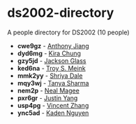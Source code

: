 # ds2002-directory
 
A people directory for DS2002 \(10 people\)
 
- **cwe9gz** - [ Anthony Jiang](people/cwe9gz//README.md)
- **dyd6mg** - [ Kira Chung](people/dyd6mg//README.md)
- **gzy5jd** - [ Jackson Glass](people/gzy5jd//README.md)
- **ked6na** - [ Troy S. Meink](people/ked6na//README.md)
- **mmk2yy** - [ Shriya Dale](people/mmk2yy//README.md)
- **mqy3wj** - [ Tanya Sharma](people/mqy3wj//README.md)
- **nem2p** - [ Neal Magee](people/nem2p//README.md)
- **pxr6gr** - [ Justin Yang](people/pxr6gr//README.md)
- **usp4pg** - [ Vincent Zhang](people/usp4pg//README.md)
- **ync5ad** - [ Kaden Nguyen](people/ync5ad//README.md)

